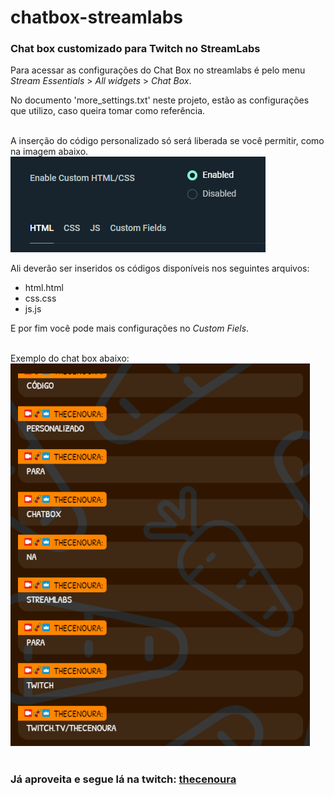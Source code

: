 # chatbox-streamlabs
### Chat box customizado para Twitch no StreamLabs

Para acessar as configurações do Chat Box no streamlabs é pelo menu <i>Stream Essentials</i> > <i>All widgets</i> > <i>Chat Box</i>.</br>

No documento 'more_settings.txt' neste projeto, estão as configurações que utilizo, caso queira tomar como referência.</br></br>

A inserção do código personalizado só será liberada se você permitir, como na imagem abaixo. </br>
<img src='./img/print_streamlabs.png'></img>

Ali deverão ser inseridos os códigos disponíveis nos seguintes arquivos:
<ul>
    <li>html.html</li>
    <li>css.css</li>
    <li>js.js</li>
</ul>
E por fim você pode mais configurações no <i>Custom Fiels</i>. </br></br>

Exemplo do chat box abaixo: </br>
<img src='./img/exemploChat.png'></img> </br></br>

### Já aproveita e segue lá na twitch: <a href="https://www.twitch.tv/thecenoura">thecenoura</a>
